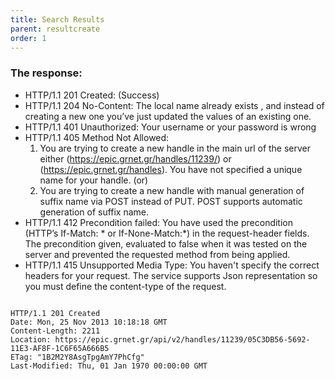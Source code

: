```yaml
---
title: Search Results
parent: resultcreate
order: 1
---
```

### The response:

- HTTP/1.1 201 Created: (Success) 
- HTTP/1.1 204 No-Content: The local name already exists , and instead of creating a new one you’ve just updated the values of an existing one.  
- HTTP/1.1 401 Unauthorized: Your username or your password is wrong
- HTTP/1.1 405 Method Not Allowed: 
  1. You are trying to create a new handle in the main url of the server either (https://epic.grnet.gr/handles/11239/) or (https://epic.grnet.gr/handles). You have not specified a unique name for your handle. (or)
  2. You are trying to create a new handle with manual generation of suffix name via POST instead of PUT. POST supports automatic generation of suffix name.
- HTTP/1.1 412 Precondition failed: You have used the precondition (HTTP’s If-Match: * or If-None-Match:*) in the request-header fields. The precondition given, evaluated to false when it was tested on the server and prevented the requested method from being applied.
- HTTP/1.1 415 Unsupported Media Type: You haven't specify the correct headers for your request. The service supports Json representation so you must define the content-type of the request.


<pre><code>
HTTP/1.1 201 Created
Date: Mon, 25 Nov 2013 10:18:18 GMT
Content-Length: 2211
Location: https://epic.grnet.gr/api/v2/handles/11239/05C3DB56-5692-11E3-AF8F-1C6F65A666B5
ETag: "1B2M2Y8AsgTpgAmY7PhCfg"
Last-Modified: Thu, 01 Jan 1970 00:00:00 GMT
</code></pre>

